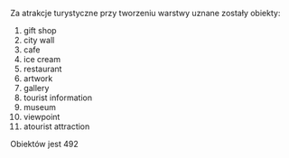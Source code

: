 Za atrakcje turystyczne przy tworzeniu warstwy uznane zostały obiekty:
1. gift shop
2. city wall
3. cafe
4. ice cream
5. restaurant
6. artwork
7. gallery
8. tourist information
9. museum
10. viewpoint
11. atourist attraction

Obiektów jest 492

